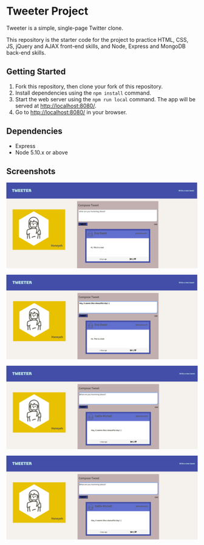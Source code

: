 # Tweeter Project

Tweeter is a simple, single-page Twitter clone.

This repository is the starter code for the project to practice HTML, CSS, JS, jQuery and AJAX front-end skills, and Node, Express and MongoDB back-end skills.

## Getting Started

1. Fork this repository, then clone your fork of this repository.
2. Install dependencies using the `npm install` command.
3. Start the web server using the `npm run local` command. The app will be served at <http://localhost:8080/>.
4. Go to <http://localhost:8080/> in your browser.

## Dependencies

- Express
- Node 5.10.x or above


## Screenshots

![Screenshot of Tweet compose box](https://github.com/HoneyehYz/tweeter/blob/master/docs/1.png)

![Screenshot of composed tweet Tweet ](https://github.com/HoneyehYz/tweeter/blob/master/docs/2.png)

![Screenshot of Tweet](https://github.com/HoneyehYz/tweeter/blob/master/docs/3.png)

![Screenshot of responsive design](https://github.com/HoneyehYz/tweeter/blob/master/docs/3.png)
